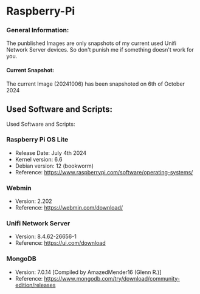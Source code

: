 # Raspberry-Pi

### General Information:
The punblished Images are only snapshots of my current used Unifi Network Server devices. So don't punish me if something doesn't work for you.
#### Current Snapshot:
The current Image (20241006) has been snapshoted on 6th of October 2024

## Used Software and Scripts:
Used Software and Scripts:
### Raspberry Pi OS Lite
* Release Date: July 4th 2024
* Kernel version: 6.6
* Debian version: 12 (bookworm)
* Reference: https://www.raspberrypi.com/software/operating-systems/
### Webmin
* Version: 2.202
* Reference: https://webmin.com/download/
### Unifi Network Server
* Version: 8.4.62-26656-1
* Reference: https://ui.com/download
### MongoDB
* Version: 7.0.14 [Compiled by AmazedMender16 (Glenn R.)]
* Reference: https://www.mongodb.com/try/download/community-edition/releases 
